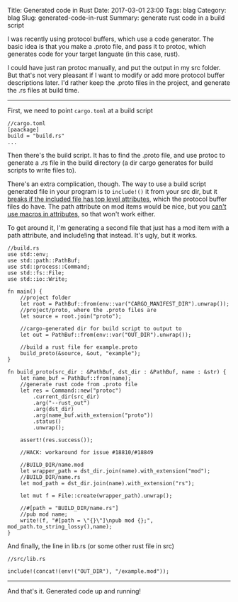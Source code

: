 Title: Generated code in Rust
Date: 2017-03-01 23:00
Tags: blag
Category: blag
Slug: generated-code-in-rust
Summary: generate rust code in a build script

I was recently using protocol buffers, which use a code generator. The basic idea is that you make a .proto file, and pass it to protoc, which generates code for your target languate (in this case, rust).

I could have just ran protoc manually, and put the output in my src folder. But that's not very pleasant if I want to modify or add more protocol buffer descriptions later. I'd rather keep the .proto files in the project, and generate the .rs files at build time.


----

First, we need to point ```cargo.toml``` at a build script

```
//cargo.toml
[paackage]
build = "build.rs"
...
```

Then there's the build script. It has to find the .proto file, and use protoc to generate a .rs file in the build directory (a dir cargo generates for build scripts to write files to).

There's an extra complication, though. The way to use a build script generated file in your program is to ```include!()``` it from your src dir, but it [breaks if the included file has top level attributes](https://github.com/rust-lang/rust/issues/18810), which the protocol buffer files do have. The path attribute on mod items would be nice, but you [can't use macros in attributes](https://github.com/rust-lang/rust/issues/18849), so that won't work either.

To get around it, I'm generating a second file that just has a mod item with a path attribute, and include!ing that instead. It's ugly, but it works.

```
//build.rs
use std::env;
use std::path::PathBuf;
use std::process::Command;
use std::fs::File;
use std::io::Write;

fn main() {
	//project folder
    let root = PathBuf::from(env::var("CARGO_MANIFEST_DIR").unwrap());
    //project/proto, where the .proto files are
    let source = root.join("proto");

    //cargo-generated dir for build script to output to
    let out = PathBuf::from(env::var("OUT_DIR").unwrap());

    //build a rust file for example.proto
    build_proto(&source, &out, "example");
}

fn build_proto(src_dir : &PathBuf, dst_dir : &PathBuf, name : &str) {
	let name_buf = PathBuf::from(name);
	//generate rust code from .proto file
	let res = Command::new("protoc")
		.current_dir(src_dir)
		.arg("--rust_out")
		.arg(dst_dir)
		.arg(name_buf.with_extension("proto"))
		.status()
		.unwrap();

	assert!(res.success());

	//HACK: workaround for issue #18810/#18849

	//BUILD_DIR/name.mod
	let wrapper_path = dst_dir.join(name).with_extension("mod");
	//BUILD_DIR/name.rs
	let mod_path = dst_dir.join(name).with_extension("rs");

	let mut f = File::create(wrapper_path).unwrap();

	//#[path = "BUILD_DIR/name.rs"]
	//pub mod name;
	write!(f, "#[path = \"{}\"]\npub mod {};", mod_path.to_string_lossy(),name);
}
```


And finally, the line in lib.rs (or some other rust file in src)

```
//src/lib.rs

include!(concat!(env!("OUT_DIR"), "/example.mod"));

```

----

And that's it. Generated code up and running!
